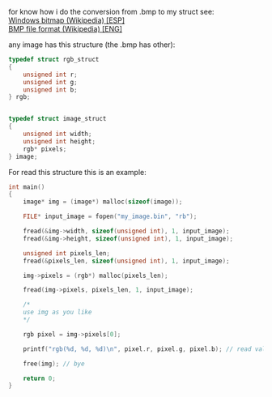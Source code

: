 for know how i do the conversion from .bmp to my struct see:
<br>
[Windows bitmap (Wikipedia) \[ESP\]](https://es.wikipedia.org/wiki/Windows_bitmap)
<br>
[BMP file format (Wikipedia) \[ENG\]](https://en.wikipedia.org/wiki/BMP_file_format)

any image has this structure (the .bmp has other):
```c
typedef struct rgb_struct
{
    unsigned int r;
    unsigned int g;
    unsigned int b;
} rgb;


typedef struct image_struct
{
    unsigned int width;
    unsigned int height;
    rgb* pixels;
} image;
```

For read this structure this is an example:
```c
int main()
{
    image* img = (image*) malloc(sizeof(image));

    FILE* input_image = fopen("my_image.bin", "rb");

    fread(&img->width, sizeof(unsigned int), 1, input_image);
    fread(&img->height, sizeof(unsigned int), 1, input_image);

    unsigned int pixels_len;
    fread(&pixels_len, sizeof(unsigned int), 1, input_image);

    img->pixels = (rgb*) malloc(pixels_len);

    fread(img->pixels, pixels_len, 1, input_image);

    /*
    use img as you like
    */

    rgb pixel = img->pixels[0];

    printf("rgb(%d, %d, %d)\n", pixel.r, pixel.g, pixel.b); // read values of pixel 0

    free(img); // bye

    return 0;
}
```
